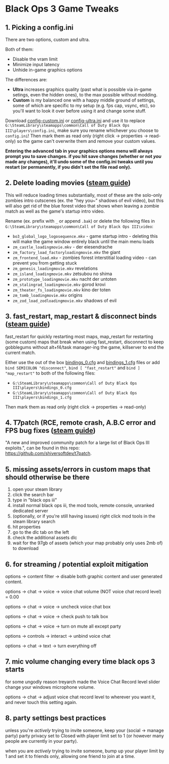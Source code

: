 # Black Ops 3 Game Tweaks

## 1. Picking a config.ini

There are two options, custom and ultra.

Both of them:
- Disable the vram limit
- Minimize input latency
- Unhide in-game graphics options

The differences are:
- **Ultra** increases graphics quality (past what is possible via in-game setings, even the hidden ones), to the max possible without modding.
- **Custom** is my balanced one with a happy middle ground of settings, some of which are specific to my setup (e.g. fps cap, vsync, etc), so you'll want to look it over before using it and change some stuff.

Download [config-custom.ini](https://github.com/bigfinfrank/gametweaks/blob/main/bo3/config-custom.ini) or [config-ultra.ini](https://github.com/bigfinfrank/gametweaks/blob/main/bo3/config-ultra.ini) and use it to replace `G:\SteamLibrary\steamapps\common\Call of Duty Black Ops III\players\config.ini`, make sure you rename whichever you choose to `config.ini`! Then mark them as read only (right click -> properties -> read-only) so the game can't overwrite them and remove your custom values.

**Entering the advanced tab in your graphics options menu will always prompt you to save changes. if you hit save changes (whether or not *you* made any changes), it'll undo some of the config.ini tweaks until you restart (or permanently, if you didn't set the file read only).**

## 2. Delete loading movies ([steam guide](https://steamcommunity.com/sharedfiles/filedetails/?id=557719129))

This will reduce loading times substantially, most of these are the solo-only zombies intro cutscenes (ex. the "hey you~" shadows of evil video), but this will also get rid of the blue forest video that shows when leaving a zombie match as well as the game's startup intro video.

Rename (ex. prefix with `_` or append `.bak`) or delete the following files in `G:\SteamLibrary\steamapps\common\Call of Duty Black Ops III\video`:

- `bo3_global_logo_logosequence.mkv` - game startup intro - deleting this will make the game window entirely black until the main menu loads
- `zm_castle_loadingmovie.mkv` - der eiesendrache
- `zm_factory_load_factoryloadingmovie.mkv` the giant
- `zm_frontend_load.mkv` - zombies forest interstitial loading video - can prevent you from getting stuck
- `zm_genesis_loadingmovie.mkv` revelations
- `zm_island_loadingmovie.mkv` zetsubou no shima
- `zm_prototype_loadingmovie.mkv` nacht der untoten
- `zm_stalingrad_loadingmovie.mkv` gorod krovi
- `zm_theater_fs_loadingmovie.mkv` kino der toten
- `zm_tomb_loadingmovie.mkv` origins
- `zm_zod_load_zodloadingmovie.mkv` shadows of evil

## 3. fast_restart, map_restart & disconnect binds ([steam guide](https://steamcommunity.com/sharedfiles/filedetails/?id=1122433143))

fast_restart for quickly restarting most maps, map_restart for restarting (some custom) maps that break when using fast_restart, disconnect to keep gobblegums without alt+f4/task manager-ing the game, killserver to end the current match.

Either use the out of the box [bindings_0.cfg](https://github.com/bigfinfrank/gametweaks/blob/main/bo3/bindings_0.cfg) and [bindings_1.cfg](https://github.com/bigfinfrank/gametweaks/blob/main/bo3/bindings_1.cfg) files or add `bind SEMICOLON "disconnect"`, `bind [ "fast_restart"` and `bind ] "map_restart"` to both of the following files:

- `G:\SteamLibrary\steamapps\common\Call of Duty Black Ops III\players\bindings_0.cfg`
- `G:\SteamLibrary\steamapps\common\Call of Duty Black Ops III\players\bindings_1.cfg`

Then mark them as read only (right click -> properties -> read-only)

## 4. T7patch (RCE, remote crash, A.B.C error and FPS bug fixes ([steam guide](https://steamcommunity.com/sharedfiles/filedetails/?id=2924410249))

"A new and improved community patch for a large list of Black Ops III exploits.", can be found in this repo: https://github.com/shiversoftdev/t7patch.

## 5. missing assets/errors in custom maps that should otherwise be there

1. open your steam library
2. click the search bar
3. type in "black ops iii"
4. install normal black ops iii, the mod tools, remote console, unranked dedicated server
5. (optionally, or if you're still having issues) right click mod tools in the steam library search
6. hit properties
7. go to the dlc tab on the left
8. check the additional assets dlc
9. wait for the 97gb of assets (which your map probably only uses 2mb of) to download

## 6. for streaming / potential exploit mitigation

options -> content filter -> disable both graphic content and user generated content.

options -> chat -> voice -> voice chat volume (NOT voice chat record level) = 0.00

options -> chat -> voice -> uncheck voice chat box

options -> chat -> voice -> check push to talk box

options -> chat -> voice -> turn on mute all except party

options -> controls -> interact -> unbind voice chat

options -> chat -> text -> turn everything off

## 7. mic volume changing every time black ops 3 starts

for some ungodly reason treyarch made the Voice Chat Record level slider change your windows microphone volume.

options -> chat -> adjust voice chat record level to wherever you want it, and never touch this setting again.

## 8. party settings best practices

unless you're *actively* trying to invite someone, keep your (social -> manage party) party privacy set to Closed with player limit set to 1 (or however many people are currently in your party).

when you are *actively* trying to invite someone, bump up your player limit by 1 and set it to friends only, allowing one friend to join at a time.
